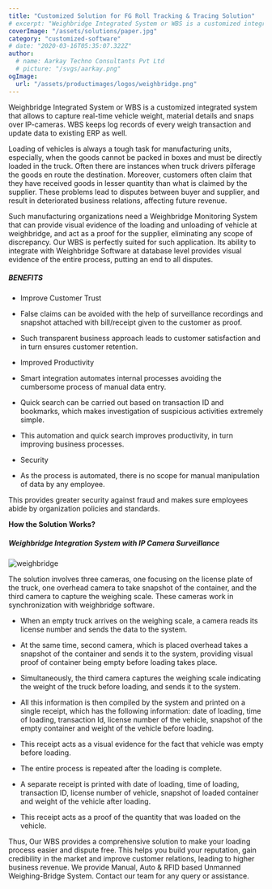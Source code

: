 ```yaml
---
title: "Customized Solution for FG Roll Tracking & Tracing Solution"
# excerpt: "Weighbridge Integrated System or WBS is a customized integrated system that allows to capture real-time vehicle weight, material   details and snaps over IP-cameras. WBS keeps log records of every weigh transaction and update data to existing ERP as well."
coverImage: "/assets/solutions/paper.jpg"
category: "customized-software"
# date: "2020-03-16T05:35:07.322Z"
author:
  # name: Aarkay Techno Consultants Pvt Ltd
  # picture: "/svgs/aarkay.png"
ogImage:
  url: "/assets/productimages/logos/weighbridge.png"
---
```


Weighbridge Integrated System or WBS is a customized integrated system that allows to capture real-time vehicle weight, material details and snaps over IP-cameras. WBS keeps log records of every weigh transaction and update data to existing ERP as well.

Loading of vehicles is always a tough task for manufacturing units, especially, when the goods cannot be packed in boxes and must be directly loaded in the truck. Often there are instances when truck drivers pilferage the goods en route the destination. Moreover, customers often claim that they have received goods in lesser quantity than what is claimed by the supplier. These problems lead to disputes between buyer and supplier, and result in deteriorated business relations, affecting future revenue.

Such manufacturing organizations need a Weighbridge Monitoring System that can provide visual evidence of the loading and unloading of vehicle at weighbridge, and act as a proof for the supplier, eliminating any scope of discrepancy. Our WBS is perfectly suited for such application. Its ability to integrate with Weighbridge Software at database level provides visual evidence of the entire process, putting an end to all disputes.

##### BENEFITS

- Improve Customer Trust

- False claims can be avoided with the help of surveillance recordings and snapshot attached with bill/receipt given to the customer as proof.

- Such transparent business approach leads to customer satisfaction and in turn ensures customer retention.

- Improved Productivity

- Smart integration automates internal processes avoiding the cumbersome process of manual data entry.

- Quick search can be carried out based on transaction ID and bookmarks, which makes investigation of suspicious activities extremely simple.

- This automation and quick search improves productivity, in turn improving business processes.

- Security

- As the process is automated, there is no scope for manual manipulation of data by any employee.

This provides greater security against fraud and makes sure employees abide by organization policies and standards.

**How the Solution Works?**

##### Weighbridge Integration System with IP Camera Surveillance

![weighbridge](/assets/productimages/weighbridge.png "weighbridge")

The solution involves three cameras, one focusing on the license plate of the truck, one overhead camera to take snapshot of the container, and the third camera to capture the weighing scale. These cameras work in synchronization with weighbridge software.

- When an empty truck arrives on the weighing scale, a camera reads its license number and sends the data to the system.

- At the same time, second camera, which is placed overhead takes a snapshot of the container and sends it to the system, providing visual proof of container being empty before loading takes place.

- Simultaneously, the third camera captures the weighing scale indicating the weight of the truck before loading, and sends it to the system.

- All this information is then compiled by the system and printed on a single receipt, which has the following information: date of loading, time of loading, transaction Id, license number of the vehicle, snapshot of the empty container and weight of the vehicle before loading.

- This receipt acts as a visual evidence for the fact that vehicle was empty before loading.

- The entire process is repeated after the loading is complete.

- A separate receipt is printed with date of loading, time of loading, transaction ID, license number of vehicle, snapshot of loaded container and weight of the vehicle after loading.

- This receipt acts as a proof of the quantity that was loaded on the vehicle.

Thus, Our WBS provides a comprehensive solution to make your loading process easier and dispute free. This helps you build your reputation, gain credibility in the market and improve customer relations, leading to higher business revenue. We provide Manual, Auto & RFID based Unmanned Weighing-Bridge System. Contact our team for any query or assistance.
